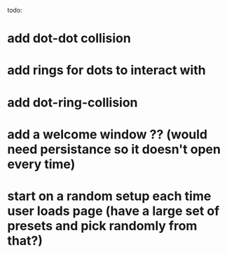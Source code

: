 todo:
# add dot-dot collision
# add rings for dots to interact with
# add dot-ring-collision
# add a welcome window ?? (would need persistance so it doesn't open every time)
# start on a random setup each time user loads page (have a large set of presets and pick randomly from that?)